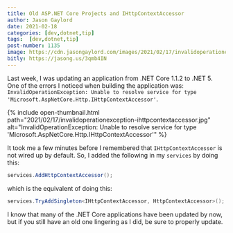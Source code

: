 ```yaml
---
title: Old ASP.NET Core Projects and IHttpContextAccessor
author: Jason Gaylord
date: 2021-02-18
categories: [dev,dotnet,tip]
tags:  [dev,dotnet,tip]
post-number: 1135
image: https://cdn.jasongaylord.com/images/2021/02/17/invalidoperationexception-ihttpcontextaccessor.jpg
bitly: https://jasong.us/3qmb4IN
---
```


Last week, I was updating an application from .NET Core 1.1.2 to .NET 5. One of the errors I noticed when building the application was: `InvalidOperationException: Unable to resolve service for type 'Microsoft.AspNetCore.Http.IHttpContextAccessor'`. 

{% include open-thumbnail.html path="2021/02/17/invalidoperationexception-ihttpcontextaccessor.jpg" alt="InvalidOperationException: Unable to resolve service for type 'Microsoft.AspNetCore.Http.IHttpContextAccessor'" %}

It took me a few minutes before I remembered that `IHttpContextAccessor` is not wired up by default. So, I added the following in my `services` by doing this:

```csharp
services.AddHttpContextAccessor();
```

which is the equivalent of doing this:

```csharp
services.TryAddSingleton<IHttpContextAccessor, HttpContextAccessor>();
```

I know that many of the .NET Core applications have been updated by now, but if you still have an old one lingering as I did, be sure to properly update.